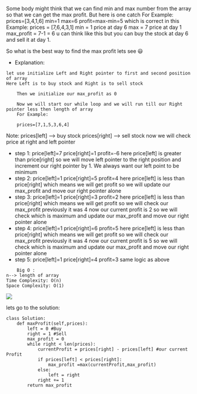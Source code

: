 Some body might think that we can find min and max number from the array so that we can get the max profit. But here is one catch
For Example:
prices=[3,4,1,6]
min=1
max=6
profit=max-min=5 which is correct 
in this Example:
prices = [7,6,4,3,1]
min = 1 price at day 6
max = 7 price at day 1
max_profit = 7-1 = 6 u can think like this but you can buy the stock at day 6 and sell it at day 1.

So what is the best way to  find the max profit lets see 😃
- Explanation:
```
let use initialize Left and Right pointer to first and second position of array
Here Left is to buy stock and Right is to sell stock

    Then we initialize our max_profit as 0

    Now we will start our while loop and we will run till our Right pointer less then length of array
    For Example:

    prices=[7,1,5,3,6,4]
```
Note:
    prices[left] --> buy stock
    prices[right] --> sell stock
now we will check price at right and left pointer

- step 1:
price[left]=7 price[right]=1 profit=-6
here price[left] is greater than price[right] so we will move left pointer to the right position and increment our right pointer by 1. 
We always want our left point to be minimum
- step 2:
price[left]=1 price[right]=5 profit=4
here price[left] is less than price[right] which means we will get profit so we will update our max_profit and move our right pointer alone
- step 3:
price[left]=1 price[right]=3 profit=2
here price[left] is less than price[right] which means we will get profit so we will check our max_profit previously it was 4 
now our current profit is 2 so we will check which is maximum and update our max_profit and move our right pointer alone
- step 4:
price[left]=1 price[right]=6 profit=5
here price[left] is less than price[right] which means we will get profit so we will check our max_profit previously it was 4 
now our current profit is 5 so we will check which is maximum and update our max_profit and move our right pointer alone
- step 5:
price[left]=1 price[right]=4 profit=3
same logic as above
```
	Big O :
n--> length of array
Time Complexity: O(n)
Space Complexity: O(1)
```

<img src='https://assets.leetcode.com/users/images/c0c86dc7-f7fa-4be7-85f9-61e629aa67ae_1643686591.6894035.jpeg' />

lets go to the solution:

```
class Solution:
    def maxProfit(self,prices):
        left = 0 #Buy
        right = 1 #Sell
        max_profit = 0
        while right < len(prices):
            currentProfit = prices[right] - prices[left] #our current Profit
            if prices[left] < prices[right]:
                max_profit =max(currentProfit,max_profit)
            else:
                left = right
            right += 1
        return max_profit
```
